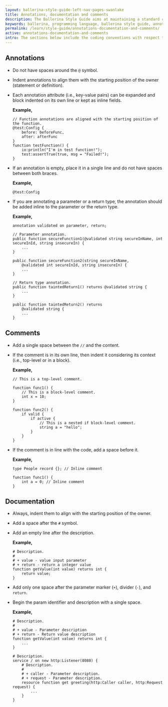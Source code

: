 ```yaml
---
layout: ballerina-style-guide-left-nav-pages-swanlake
title: Annotations, documentation and comments
description: The Ballerina Style Guide aims at maintaining a standard coding style among the Ballerina community. The Ballerina code formatting tools are based on this guide.
keywords: ballerina, programming language, ballerina style guide, annotations, comments
permalink: /learn/style-guide/annotations-documentation-and-comments/
active: annotations-documentation-and-comments
intro: The sections below include the coding conventions with respect to annotations, documentation, and comments.
---
```


## Annotations
* Do not have spaces around the `@` symbol.
* Indent annotations to align them with the starting position of the owner (statement or definition).
* Each annotation attribute (i.e., key-value pairs) can be expanded and block indented on its own line or kept as inline fields.

    **Example,**

    ```ballerina
    // Function annotations are aligned with the starting position of the function.
    @test:Config {
        before: beforeFunc,
        after: afterFunc
    }
    function testFunction() {
        io:println("I'm in test function!");
        test:assertTrue(true, msg = "Failed!");
    }
    ```

* If an annotation is empty, place it in a single line and 
  do not have spaces between both braces.
  
    **Example,**

    ```ballerina
    @test:Config
    ```

* If you are annotating a parameter or a return type, the annotation should be added inline to the parameter or the return type.
  
    **Example,**
    
    ```ballerina
    annotation validated on parameter, return;

    // Parameter annotation.
    public function secureFunction1(@validated string secureInName, int secureInId, string insecureIn) {
        ...
    }

    public function secureFunction2(string secureInName,
        @validated int secureInId, string insecureIn) {
        ...
    }

    // Return type annotation.
    public function taintedReturn1() returns @validated string {
        ...
    }

    public function taintedReturn2() returns
        @validated string {
        ...
    }
    ```

## Comments
  
* Add a single space between the `//` and the content.
* If the comment is in its own line, then indent it considering its context (i.e., top-level or in a block).
  
    **Example,**

    ```ballerina
    // This is a top-level comment.

    function func1() {
        // This is a block-level comment. 
        int x = 10;
    }

    function func2() {
        if valid {
            if active {
                // This is a nested if block-level comment.
                string a = "hello";
            }
        }
    }
    ```

* If the comment is in line with the code, add a space before it.

    **Example,**

    ```ballerina
    type People record {}; // Inline comment

    function func1() {
        int a = 0; // Inline comment
    }
    ```

## Documentation
* Always, indent them to align with the starting position of the owner.
* Add a space after the `#` symbol.
* Add an empty line after the description.

    **Example,**

    ```ballerina
    # Description.
    #
    # + value - value input parameter 
    # + return - return a integer value
    function getValue(int value) returns int {
        return value;
    }
    ```

* Add only one space after the parameter marker (`+`), divider (`-`), and `return`.
* Begin the param identifier and description with a single space.

    **Example,**
  
    ```ballerina
    # Description.
    #
    # + value - Parameter description
    # + return - Return value description
    function getValue(int value) returns int {
        ...
    }

    # Description.
    service / on new http:Listener(8080) {
        # Description.
        #
        # + caller - Parameter description.
        # + request - Parameter description.
        resource function get greeting(http:Caller caller, http:Request request) {
            ...
        }
    }
    ```

<div class="cGitButtonContainer"><p data-button="iGitStarText">"Star"</p><p data-button="iGitWatchText">"Watch"</p></div>


<style> #tree-expand-all , #tree-collapse-all, .cTocElements {display:none;} .cGitButtonContainer {padding-left: 40px;display: none;} </style>
